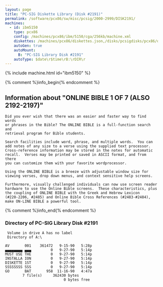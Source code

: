 ```yaml
---
layout: page
title: "PC-SIG Diskette Library (Disk #2191)"
permalink: /software/pcx86/sw/misc/pcsig/2000-2999/DISK2191/
machines:
  - id: ibm5150
    type: pcx86
    config: /machines/pcx86/ibm/5150/cga/256kb/machine.xml
    diskettes: /machines/pcx86/diskettes.json,/disks/pcsigdisks/pcx86/diskettes.json
    autoGen: true
    autoMount:
      B: "PC-SIG Library Disk #2191"
    autoType: $date\r$time\rB:\rDIR\r
---
```


{% include machine.html id="ibm5150" %}

{% comment %}info_begin{% endcomment %}

## Information about "ONLINE BIBLE 1 OF 7 (ALSO 2192-2197)"

    Did you ever wish that there was an easier and faster way to find words
    or phrases in the Bible? The ONLINE BIBLE is a full-function search and
    retrieval program for Bible students.
    
    Search facilities include word, phrase, and multiple words.  You can
    add notes of any size to a verse using the supplied text processor.
    Cross-reference information may be stored in the notes for automatic
    recall.  Verses may be printed or saved in ASCII format, and from there
    you can customize them with your favorite wordprocessor.
    
    Using the ONLINE BIBLE is a breeze with adjustable window size for
    viewing verses, drop down menus, and context sensitive help screens.
    
    Furthermore, visually challenged individuals can now use screen reader
    hardware to use the Online Bible screens.  These characteristics, plus
    the coupling of ONLINE BIBLE with the Greek and Hebrew Lexicon
    (#220-2206, #2485) and Online Bible Cross References (#2483-#2484),
    make ON-LINE BIBLE a powerful tool.
{% comment %}info_end{% endcomment %}


### Directory of PC-SIG Library Disk #2191

     Volume in drive A has no label
     Directory of A:\

    AV       001    361472   9-15-90   5:28p
    ▄▄▄▄▄▄▄▄ ▄▄▄         0   9-27-90   5:14p
    MUST USE THE         0   9-27-90   5:14p
    INSTALLA ION         0   9-27-90   5:14p
    DISKETTE 1ST         0   9-27-90   5:14p
    SSSSSSSS SSS         0   9-27-90   5:14p
    GO       BAT       958  11-16-90   4:47a
            7 file(s)     362430 bytes
                               0 bytes free
